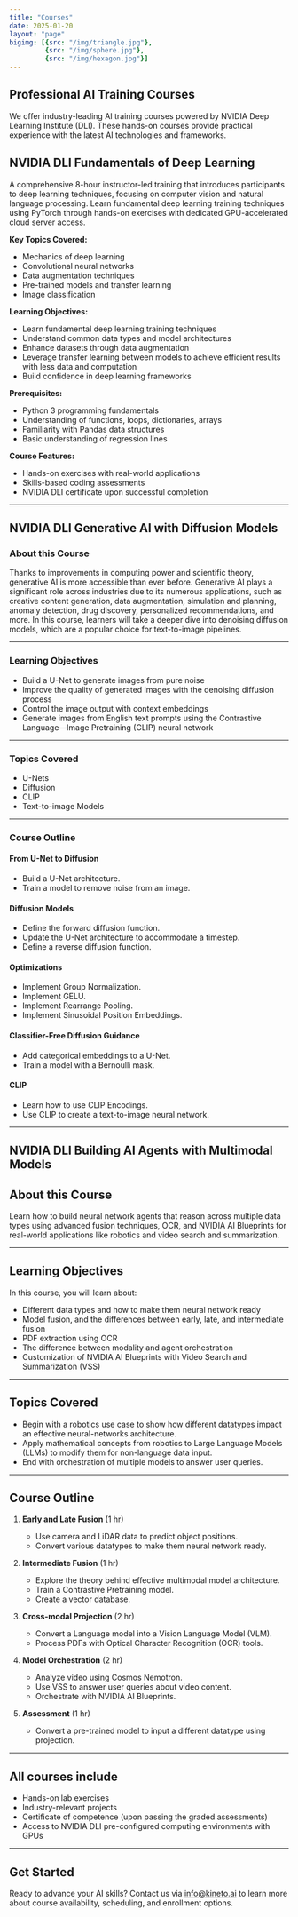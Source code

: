 ```yaml
---
title: "Courses"
date: 2025-01-20
layout: "page"
bigimg: [{src: "/img/triangle.jpg"}, 
         {src: "/img/sphere.jpg"}, 
         {src: "/img/hexagon.jpg"}]
---
```


## Professional AI Training Courses

We offer industry-leading AI training courses powered by NVIDIA Deep Learning Institute (DLI). These hands-on courses provide practical experience with the latest AI technologies and frameworks.

## NVIDIA DLI Fundamentals of Deep Learning 
A comprehensive 8-hour instructor-led training that introduces participants to deep learning techniques, focusing on computer vision and natural language processing. Learn fundamental deep learning training techniques using PyTorch through hands-on exercises with dedicated GPU-accelerated cloud server access.

**Key Topics Covered:**
- Mechanics of deep learning
- Convolutional neural networks
- Data augmentation techniques
- Pre-trained models and transfer learning
- Image classification


**Learning Objectives:**
- Learn fundamental deep learning training techniques
- Understand common data types and model architectures
- Enhance datasets through data augmentation
- Leverage transfer learning between models to achieve efficient results with less data and computation
- Build confidence in deep learning frameworks

**Prerequisites:**
- Python 3 programming fundamentals
- Understanding of functions, loops, dictionaries, arrays
- Familiarity with Pandas data structures
- Basic understanding of regression lines

**Course Features:**
- Hands-on exercises with real-world applications
- Skills-based coding assessments
- NVIDIA DLI certificate upon successful completion

---

## NVIDIA DLI Generative AI with Diffusion Models

### About this Course

Thanks to improvements in computing power and scientific theory, generative AI is more accessible than ever before. Generative AI plays a significant role across industries due to its numerous applications, such as creative content generation, data augmentation, simulation and planning, anomaly detection, drug discovery, personalized recommendations, and more. In this course, learners will take a deeper dive into denoising diffusion models, which are a popular choice for text-to-image pipelines.

***

### Learning Objectives

- Build a U-Net to generate images from pure noise
- Improve the quality of generated images with the denoising diffusion process
- Control the image output with context embeddings
- Generate images from English text prompts using the Contrastive Language—Image Pretraining (CLIP) neural network

***

### Topics Covered

- U-Nets
- Diffusion
- CLIP
- Text-to-image Models

***

### Course Outline

#### From U-Net to Diffusion
- Build a U-Net architecture.
- Train a model to remove noise from an image.

#### Diffusion Models
- Define the forward diffusion function.
- Update the U-Net architecture to accommodate a timestep.
- Define a reverse diffusion function.

#### Optimizations
- Implement Group Normalization.
- Implement GELU.
- Implement Rearrange Pooling.
- Implement Sinusoidal Position Embeddings.

#### Classifier-Free Diffusion Guidance
- Add categorical embeddings to a U-Net.
- Train a model with a Bernoulli mask.

#### CLIP
- Learn how to use CLIP Encodings.
- Use CLIP to create a text-to-image neural network.

---

## NVIDIA DLI Building AI Agents with Multimodal Models

## About this Course

Learn how to build neural network agents that reason across multiple data types using advanced fusion techniques, OCR, and NVIDIA AI Blueprints for real-world applications like robotics and video search and summarization.

***

## Learning Objectives

In this course, you will learn about:
- Different data types and how to make them neural network ready
- Model fusion, and the differences between early, late, and intermediate fusion
- PDF extraction using OCR
- The difference between modality and agent orchestration
- Customization of NVIDIA AI Blueprints with Video Search and Summarization (VSS)

***

## Topics Covered

- Begin with a robotics use case to show how different datatypes impact an effective neural-networks architecture.
- Apply mathematical concepts from robotics to Large Language Models (LLMs) to modify them for non-language data input.
- End with orchestration of multiple models to answer user queries.

***

## Course Outline

1. **Early and Late Fusion** (1 hr)  
   - Use camera and LiDAR data to predict object positions.  
   - Convert various datatypes to make them neural network ready.

2. **Intermediate Fusion** (1 hr)  
   - Explore the theory behind effective multimodal model architecture.  
   - Train a Contrastive Pretraining model.  
   - Create a vector database.

3. **Cross-modal Projection** (2 hr)  
   - Convert a Language model into a Vision Language Model (VLM).  
   - Process PDFs with Optical Character Recognition (OCR) tools.

4. **Model Orchestration** (2 hr)  
   - Analyze video using Cosmos Nemotron.  
   - Use VSS to answer user queries about video content.  
   - Orchestrate with NVIDIA AI Blueprints.

5. **Assessment** (1 hr)  
   - Convert a pre-trained model to input a different datatype using projection.




---

## All courses include
- Hands-on lab exercises
- Industry-relevant projects
- Certificate of competence (upon passing the graded assessments)
- Access to NVIDIA DLI pre-configured computing environments with GPUs 

---

## Get Started

Ready to advance your AI skills? Contact us via info@kineto.ai to learn more about course availability, scheduling, and enrollment options.

